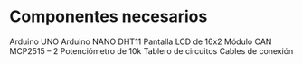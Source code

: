 # Componentes necesarios
Arduino UNO
Arduino NANO
DHT11
Pantalla LCD de 16x2
Módulo CAN MCP2515 – 2
Potenciómetro de 10k
Tablero de circuitos
Cables de conexión
